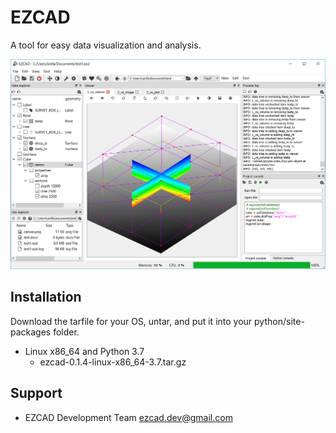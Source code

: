 EZCAD
=====

A tool for easy data visualization and analysis.

![Alt text](examples/mainwindow.png)

Installation
------------

Download the tarfile for your OS, untar, and put it into your
python/site-packages folder.

* Linux x86\_64 and Python 3.7
  * ezcad-0.1.4-linux-x86\_64-3.7.tar.gz

Support
-------

  * EZCAD Development Team <ezcad.dev@gmail.com>
